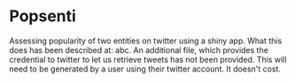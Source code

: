 Popsenti
========

Assessing popularity of two entities on twitter using a shiny app. What this does has been described at: abc. 
An additional file, which provides the credential to twitter to let us retrieve tweets has not been provided. This will need to be generated by a 
user using their twitter account. It doesn't cost.
